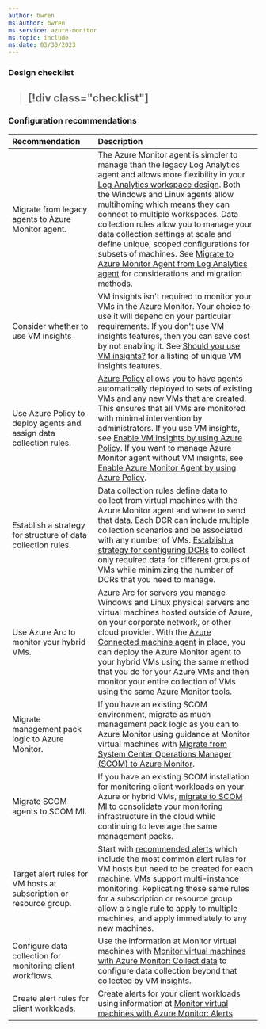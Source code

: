 ```yaml
---
author: bwren
ms.author: bwren
ms.service: azure-monitor
ms.topic: include
ms.date: 03/30/2023
---
```


### Design checklist

> [!div class="checklist"]
> - 

### Configuration recommendations

| Recommendation | Description |
|:---|:---|
| Migrate from legacy agents to Azure Monitor agent. | The Azure Monitor agent is simpler to manage than the legacy Log Analytics agent and allows more flexibility in your [Log Analytics workspace design](). Both the Windows and Linux agents allow multihoming which means they can connect to multiple workspaces. Data collection rules allow you to manage your data collection settings at scale and define unique, scoped configurations for subsets of machines. See [Migrate to Azure Monitor Agent from Log Analytics agent](../agents/azure-monitor-agent-migration.md) for considerations and migration methods. | 
| Consider whether to use VM insights | VM insights isn't required to monitor your VMs in the Azure Monitor. Your choice to use it will depend on your particular requirements. If you don't use VM insights features, then you can save cost by not enabling it. See [Should you use VM insights?](../vm/minsights-overview.md#who-should-use-vm-insights) for a listing of unique VM insights features. |
| Use Azure Policy to deploy agents and assign data collection rules. | [Azure Policy](../../governance/policy/overview.md) allows you to have agents automatically deployed to sets of existing VMs and any new VMs that are created. This ensures that all VMs are monitored with minimal intervention by administrators. If you use VM insights, see [Enable VM insights by using Azure Policy](../vm/vminsights-enable-policy.md). If you want to manage Azure Monitor agent without VM insights, see [Enable Azure Monitor Agent by using Azure Policy](../agents/azure-monitor-agent-manage.md#use-azure-policy). |
| Establish a strategy for structure of data collection rules. | Data collection rules define data to collect from virtual machines with the Azure Monitor agent and where to send that data. Each DCR can include multiple collection scenarios and be associated with any number of VMs. [Establish a strategy for configuring DCRs](../essentials/data-collection-rule-best-practices.md) to collect only required data for different groups of VMs while minimizing the number of DCRs that you need to manage.
| Use Azure Arc to monitor your hybrid VMs. | [Azure Arc for servers](../../azure-arc/servers/overview.md) you manage Windows and Linux physical servers and virtual machines hosted outside of Azure, on your corporate network, or other cloud provider. With the [Azure Connected machine agent](../../azure-arc/servers/agent-overview.md) in place, you can deploy the Azure Monitor agent to your hybrid VMs using the same method that you do for your Azure VMs and then monitor your entire collection of VMs using the same Azure Monitor tools. |
| Migrate management pack logic to Azure Monitor. | If you have an existing SCOM environment, migrate as much management pack logic as you can to Azure Monitor using guidance at Monitor virtual machines with [Migrate from System Center Operations Manager (SCOM) to Azure Monitor](../vm/monitor-virtual-machine-management-packs.md). |
| Migrate SCOM agents to SCOM MI. | If you have an existing SCOM installation for monitoring client workloads on your Azure or hybrid VMs, [migrate to SCOM MI](/system-center/scom/migrate-to-operations-manager-managed-instance) to consolidate your monitoring infrastructure in the cloud while continuing to leverage the same management packs. |
| Target alert rules for VM hosts at subscription or resource group. | Start with [recommended alerts](../vm/tutorial-monitor-vm-alert-recommended.md) which include the most common alert rules for VM hosts but need to be created for each machine. VMs support multi-instance monitoring. Replicating these same rules for a subscription or resource group allow a single rule to apply to multiple machines, and apply immediately to any new machines. |
| Configure data collection for monitoring client workflows. | Use the information at Monitor virtual machines with [Monitor virtual machines with Azure Monitor: Collect data](../vm/monitor-virtual-machine-data-collection.md) to configure data collection beyond that collected by VM insights. |
| Create alert rules for client workloads. | Create alerts for your client workloads using information at [Monitor virtual machines with Azure Monitor: Alerts](../vm/monitor-virtual-machine-alerts.md). |


